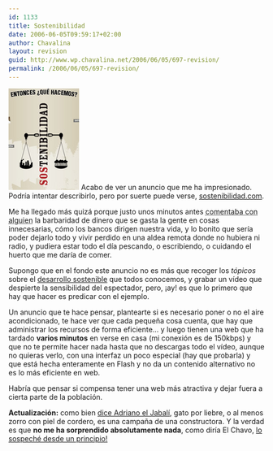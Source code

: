 ```yaml
---
id: 1133
title: Sostenibilidad
date: 2006-06-05T09:59:17+02:00
author: Chavalina
layout: revision
guid: http://www.wp.chavalina.net/2006/06/05/697-revision/
permalink: /2006/06/05/697-revision/
---
```

<img class="imgizqda" src="/imagenes/fotos/sostenibilidad-com.jpg" alt="Imagen de sostenibilidad.com" /> Acabo de ver un anuncio que me ha impresionado.  
Podría intentar describirlo, pero por suerte puede verse, <a href="http://www.sostenibilidad.com/" target="_blank">sostenibilidad.com</a>.

Me ha llegado más quizá porque justo unos minutos antes <acronym title="eufemismo: compartíamos el maldito messenger">comentaba con alguien</acronym> la barbaridad de dinero que se gasta la gente en cosas innecesarias, cómo los bancos dirigen nuestra vida, y lo bonito que sería poder dejarlo todo y vivir perdido en una aldea remota donde no hubiera ni radio, y pudiera estar todo el día pescando, o escribiendo, o cuidando el huerto que me daría de comer.

Supongo que en el fondo este anuncio no es más que recoger los _tópicos_ sobre el <a href="http://es.wikipedia.org/wiki/Desarrollo_sostenible" target="_blank">desarrollo sostenible</a> que todos conocemos, y grabar un vídeo que despierte la sensibilidad del espectador, pero, ¡ay! es que lo primero que hay que hacer es predicar con el ejemplo.

Un anuncio que te hace pensar, plantearte si es necesario poner o no el aire acondicionado, te hace ver que cada pequeña cosa cuenta, que hay que administrar los recursos de forma eficiente… y luego tienen una web que ha tardado **varios minutos** en verse en casa (mi conexión es de 150kbps) y que no te permite hacer nada hasta que no descargas todo el vídeo, aunque no quieras verlo, con una interfaz un poco especial (hay que probarla) y que está hecha enteramente en Flash y no da un contenido alternativo no es lo más eficiente en web.

Habría que pensar si compensa tener una web más atractiva y dejar fuera a cierta parte de la población.

**Actualización:** como bien <a href="http://diariodeunjabali.com/archivos/categorias/miniblog/sostenibilidad.html" target="_blank">dice Adriano el Jabalí</a>, gato por liebre, o al menos zorro con piel de cordero, es una campaña de una constructora. Y la verdad es que **no me ha sorprendido absolutamente nada**, como diría El Chavo, <a href="http://youtube.com/results?search=sostenibilidad&search_type=search_videos&search=Search" target="_blank">lo sospeché desde un principio!</a>
